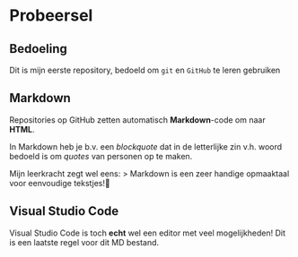 # Probeersel
## Bedoeling
Dit is mijn eerste repository, bedoeld om `git` en `GitHub` te leren gebruiken

## Markdown
Repositories op GitHub zetten automatisch **Markdown**-code om naar **HTML**.

In Markdown heb je b.v. een *blockquote* dat in de letterlijke zin v.h. woord bedoeld is om *quotes* van personen op te maken.

Mijn leerkracht zegt wel eens: > Markdown is een zeer handige opmaaktaal voor eenvoudige tekstjes!:floppy_disk:


## Visual Studio Code
 Visual Studio Code is toch **echt** wel een editor met veel mogelijkheden!
Dit is een laatste regel voor dit MD bestand.